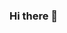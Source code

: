 ### Hi there 👋

<!--
**adeyosemanputra/adeyosemanputra** is a ✨ _special_ ✨ repository because its `README.md` (this file) appears on your GitHub profile.
[![adeyosemanputra's GitHub stats](https://github-readme-stats.vercel.app/api?username=adeyosemanputra&show_icons=true&theme=radical)](https://github.com/anuraghazra/github-readme-stats)
Here are some ideas to get you started:

- 🔭 I’m currently working on ...
- 🌱 I’m currently learning ...
- 👯 I’m looking to collaborate on ...
- 🤔 I’m looking for help with ...
- 💬 Ask me about ...
- 📫 How to reach me: ...
- 😄 Pronouns: ...
- ⚡ Fun fact: ...
-->
